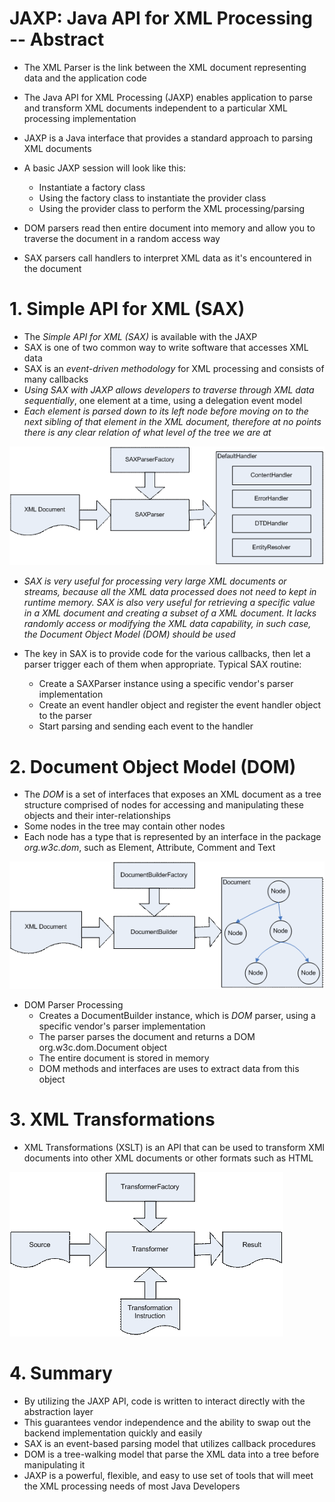 # JAXP: Java API for XML Processing -- Abstract
* The XML Parser is the link between the XML document representing data and the application code
* The Java API for XML Processing (JAXP) enables application to parse and transform XML documents independent to a particular XML processing implementation
* JAXP is a Java interface that provides a standard approach to parsing XML documents
* A basic JAXP session will look like this:
    * Instantiate a factory class
    * Using the factory class to instantiate the provider class
    * Using the provider class to perform the XML processing/parsing
    
* DOM parsers read then entire document into memory and allow you to traverse the document in a random access way
* SAX parsers call handlers to interpret XML data as it's encountered in the document

# 1. Simple API for XML (SAX)
* The *Simple API for XML (SAX)* is available with the JAXP
* SAX is one of two common way to write software that accesses XML data
* SAX is an *event-driven methodology* for XML processing and consists of many callbacks
* *Using SAX with JAXP allows developers to traverse through XML data sequentially*, one element at a time, using a delegation event model
* *Each element is parsed down to its left node before moving on to the next sibling of that element in the XML document, therefore at no points there is any clear relation of what level of the tree we are at*

![SAX](jaxp-sax.gif)

* *SAX is very useful for processing very large XML documents or streams, because all the XML data processed does not need to kept in runtime memory. SAX is also very useful for retrieving a specific value in a XML document and creating a subset of a XML document. It lacks randomly access or modifying the XML data capability, in such case, the Document Object Model (DOM) should be used*

* The key in SAX is to provide code for the various callbacks, then let a parser trigger each of them when appropriate. Typical SAX routine:
    * Create a SAXParser instance using a specific vendor's parser implementation
    * Create an event handler object and register the event handler object to the parser
    * Start parsing and sending each event to the handler
    
# 2. Document Object Model (DOM)
* The *DOM* is a set of interfaces that exposes an XML document as a tree structure comprised of nodes for accessing and manipulating these objects and their inter-relationships
* Some nodes in the tree may contain other nodes
* Each node has a type that is represented by an interface in the package *org.w3c.dom*, such as Element, Attribute, Comment and Text

![DOM](jaxp-dom.gif)
    
* DOM Parser Processing
    * Creates a DocumentBuilder instance, which is *DOM* parser, using a specific vendor's parser implementation
    * The parser parses the document and returns a DOM org.w3c.dom.Document object
    * The entire document is stored in memory
    * DOM methods and interfaces are uses to extract data from this object

# 3. XML Transformations
* XML Transformations (XSLT) is an API that can be used to transform XMl documents into other XML documents or other formats such as HTML

![XSLT](jaxp-xslt.gif)

# 4. Summary
* By utilizing the JAXP API, code is written to interact directly with the abstraction layer
* This guarantees vendor independence and the ability to swap out the backend implementation quickly and easily
* SAX is an event-based parsing model that utilizes callback procedures
* DOM is a tree-walking model that parse the XML data into a tree before manipulating it
* JAXP is a powerful, flexible, and easy to use set of tools that will meet the XML processing needs of most Java Developers
